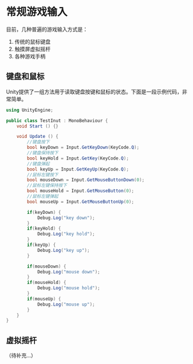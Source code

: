 # 常规游戏输入

目前，几种普遍的游戏输入方式是：

1. 传统的鼠标键盘
2. 触摸屏虚拟摇杆
3. 各种游戏手柄

## 键盘和鼠标

Unity提供了一组方法用于读取键盘按键和鼠标的状态。下面是一段示例代码，非常简单。

```csharp
using UnityEngine;

public class TestInut : MonoBehaviour {
	void Start () {}

	void Update () {
		//键盘按下
		bool keyDown = Input.GetKeyDown(KeyCode.Q);
		//键盘保持按下
		bool keyHold = Input.GetKey(KeyCode.Q);
        //键盘弹起
		bool keyUp = Input.GetKeyUp(KeyCode.Q);
		//鼠标左键按下
		bool mouseDown = Input.GetMouseButtonDown(0);
		//鼠标左键保持按下
		bool mouseHold = Input.GetMouseButton(0);
		//鼠标左键弹起
		bool mouseUp = Input.GetMouseButtonUp(0);

		if(keyDown) {
			Debug.Log("key down");
		}
		if(keyHold) {
			Debug.Log("key hold");
		}
		if(keyUp) {
			Debug.Log("key up");
		}

		if(mouseDown) {
			Debug.Log("mouse down");
		}
		if(mouseHold) {
			Debug.Log("mouse hold");
		}
		if(mouseUp) {
			Debug.Log("mouse up");
		}
	}
}
```

## 虚拟摇杆

（待补充...）
